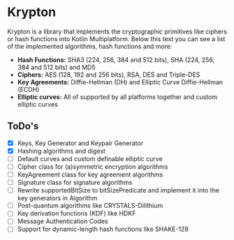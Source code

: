 # Krypton
Krypton is a library that implements the cryptographic primitives like ciphers or hash functions into Kotlin Multiplatform. Below this text you can see a list of the implemented algorithms, hash functions and more:
- **Hash Functions:** SHA3 (224, 256, 384 and 512 bits), SHA (224, 256, 384 and 512 bits) and MD5
- **Ciphers:** AES (128, 192 and 256 bits), RSA, DES and Triple-DES
- **Key Agreements:** Diffie-Hellman (DH) and Elliptic Curve Diffie-Hellman (ECDH)
- **Elliptic curves:** All of supported by all platforms together and custom elliptic curves

## ToDo's
- [X] Keys, Key Generator and Keypair Generator
- [X] Hashing algorithms and digest
- [ ] Default curves and custom definable elliptic curve
- [ ] Cipher class for (a)symmetric encryption algorithms
- [ ] KeyAgreement class for key agreement algorithms
- [ ] Signature class for signature algorithms
- [ ] Rewrite supportedBitSize to bitSizePredicate and implement it into the key generators in Algorithm
- [ ] Post-quantum algorithms like CRYSTALS-Dilithium
- [ ] Key derivation functions (KDF) like HDKF
- [ ] Message Authentication Codes
- [ ] Support for dynamic-length hash functions like SHAKE-128